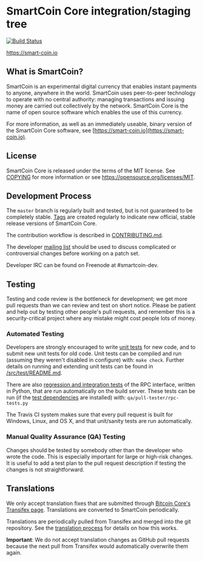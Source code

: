 SmartCoin Core integration/staging tree
=====================================

[![Build Status](https://github.com/smart-coin/SCC)](https://travis-ci.org/smartcoin-project/smartcoin)

https://smart-coin.io

What is SmartCoin?
----------------

SmartCoin is an experimental digital currency that enables instant payments to
anyone, anywhere in the world. SmartCoin uses peer-to-peer technology to operate
with no central authority: managing transactions and issuing money are carried
out collectively by the network. SmartCoin Core is the name of open source
software which enables the use of this currency.

For more information, as well as an immediately useable, binary version of
the SmartCoin Core software, see [https://smart-coin.io](https://smart-coin.io).

License
-------

SmartCoin Core is released under the terms of the MIT license. See [COPYING](COPYING) for more
information or see https://opensource.org/licenses/MIT.

Development Process
-------------------

The `master` branch is regularly built and tested, but is not guaranteed to be
completely stable. [Tags](https://github.com/smart-coin/SCC/issues) are created
regularly to indicate new official, stable release versions of SmartCoin Core.

The contribution workflow is described in [CONTRIBUTING.md](CONTRIBUTING.md).

The developer [mailing list](https://groups.google.com/forum/#!forum/smartcoin-dev)
should be used to discuss complicated or controversial changes before working
on a patch set.

Developer IRC can be found on Freenode at #smartcoin-dev.

Testing
-------

Testing and code review is the bottleneck for development; we get more pull
requests than we can review and test on short notice. Please be patient and help out by testing
other people's pull requests, and remember this is a security-critical project where any mistake might cost people
lots of money.

### Automated Testing

Developers are strongly encouraged to write [unit tests](src/test/README.md) for new code, and to
submit new unit tests for old code. Unit tests can be compiled and run
(assuming they weren't disabled in configure) with: `make check`. Further details on running
and extending unit tests can be found in [/src/test/README.md](/src/test/README.md).

There are also [regression and integration tests](/qa) of the RPC interface, written
in Python, that are run automatically on the build server.
These tests can be run (if the [test dependencies](/qa) are installed) with: `qa/pull-tester/rpc-tests.py`

The Travis CI system makes sure that every pull request is built for Windows, Linux, and OS X, and that unit/sanity tests are run automatically.

### Manual Quality Assurance (QA) Testing

Changes should be tested by somebody other than the developer who wrote the
code. This is especially important for large or high-risk changes. It is useful
to add a test plan to the pull request description if testing the changes is
not straightforward.

Translations
------------

We only accept translation fixes that are submitted through [Bitcoin Core's Transifex page](https://www.transifex.com/projects/p/bitcoin/).
Translations are converted to SmartCoin periodically.

Translations are periodically pulled from Transifex and merged into the git repository. See the
[translation process](doc/translation_process.md) for details on how this works.

**Important**: We do not accept translation changes as GitHub pull requests because the next
pull from Transifex would automatically overwrite them again.
